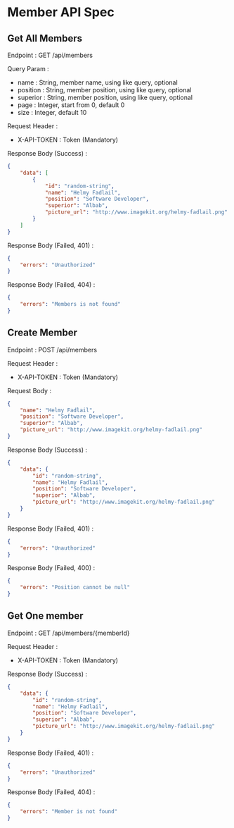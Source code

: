# Member API Spec

## Get All Members

Endpoint : GET /api/members

Query Param :

-   name : String, member name, using like query, optional
-   position : String, member position, using like query, optional
-   superior : String, member position, using like query, optional
-   page : Integer, start from 0, default 0
-   size : Integer, default 10

Request Header :

-   X-API-TOKEN : Token (Mandatory)

Response Body (Success) :

```json
{
    "data": [
        {
            "id": "random-string",
            "name": "Helmy Fadlail",
            "position": "Software Developer",
            "superior": "Albab",
            "picture_url": "http://www.imagekit.org/helmy-fadlail.png"
        }
    ]
}
```

Response Body (Failed, 401) :

```json
{
    "errors": "Unauthorized"
}
```

Response Body (Failed, 404) :

```json
{
    "errors": "Members is not found"
}
```

## Create Member

Endpoint : POST /api/members

Request Header :

-   X-API-TOKEN : Token (Mandatory)

Request Body :

```json
{
    "name": "Helmy Fadlail",
    "position": "Software Developer",
    "superior": "Albab",
    "picture_url": "http://www.imagekit.org/helmy-fadlail.png"
}
```

Response Body (Success) :

```json
{
    "data": {
        "id": "random-string",
        "name": "Helmy Fadlail",
        "position": "Software Developer",
        "superior": "Albab",
        "picture_url": "http://www.imagekit.org/helmy-fadlail.png"
    }
}
```

Response Body (Failed, 401) :

```json
{
    "errors": "Unauthorized"
}
```

Response Body (Failed, 400) :

```json
{
    "errors": "Position cannot be null"
}
```

## Get One member

Endpoint : GET /api/members/{memberId}

Request Header :

-   X-API-TOKEN : Token (Mandatory)

Response Body (Success) :

```json
{
    "data": {
        "id": "random-string",
        "name": "Helmy Fadlail",
        "position": "Software Developer",
        "superior": "Albab",
        "picture_url": "http://www.imagekit.org/helmy-fadlail.png"
    }
}
```

Response Body (Failed, 401) :

```json
{
    "errors": "Unauthorized"
}
```

Response Body (Failed, 404) :

```json
{
    "errors": "Member is not found"
}
```
